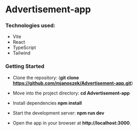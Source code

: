 # Advertisement-app

### Technologies used:
- Vite
- React
- TypeScript
- Tailwind
### Getting Started

- Clone the repository: (**git clone https://github.com/mjanoszek/Advertisement-app.git**)

- Move into the project directory: **cd Advertisement-app**

- Install dependencies **npm install**

- Start the development server: **npm run dev**

- Open the app in your browser at **http://localhost:3000**.
